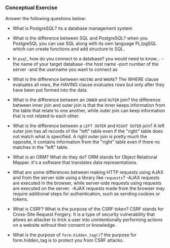 ### Conceptual Exercise

Answer the following questions below:

- What is PostgreSQL?
its a database management system 

- What is the difference between SQL and PostgreSQL?
when you PostgreSQL you can use SQL along with its own language PL/pgSQL which can create functions and add structure to SQL. 


- In `psql`, how do you connect to a database?
you would need to know...
-the name of your target database
-the host name
-port number of the server 
-and the username you want to connect as

- What is the difference between `HAVING` and `WHERE`?
The WHERE clause evaluates all rows, the HAVING clause evaluates rows but only after they have been put formed into the data.

- What is the difference between an `INNER` and `OUTER` join?
the difference between inner join and outer join is that the inner keeps information from the table that relate to one another, while outer join can keep information that is not related to each other.

- What is the difference between a `LEFT OUTER` and `RIGHT OUTER` join?
A left outer join has all records of the "left" table even if the "right" table does not match what is specified. A right outer join is pretty much the opposite, it contains information from the "right" table even if there no matches in the "left" table. 

- What is an ORM? What do they do?
ORM stands for Object Relational Mapper. it's a software that translates data representations.
- What are some differences between making HTTP requests using AJAX 
  and from the server side using a library like `requests`?
  -AJAX requests are executed in the browser, while server-side requests using requests are executed on the server.
  -AJAX requests made from the browser may require additional steps for authentication, such as sending cookies or tokens. 

- What is CSRF? What is the purpose of the CSRF token?
CSRF stands for Cross-Site Request Forgery. It is a type of security vulnerability that allows an attacker to trick a user into unintentionally performing actions on a website without their consent or knowledge.


- What is the purpose of `form.hidden_tag()`?
the purpose for form.hidden_tag is to protect you from CSRF attacks.
